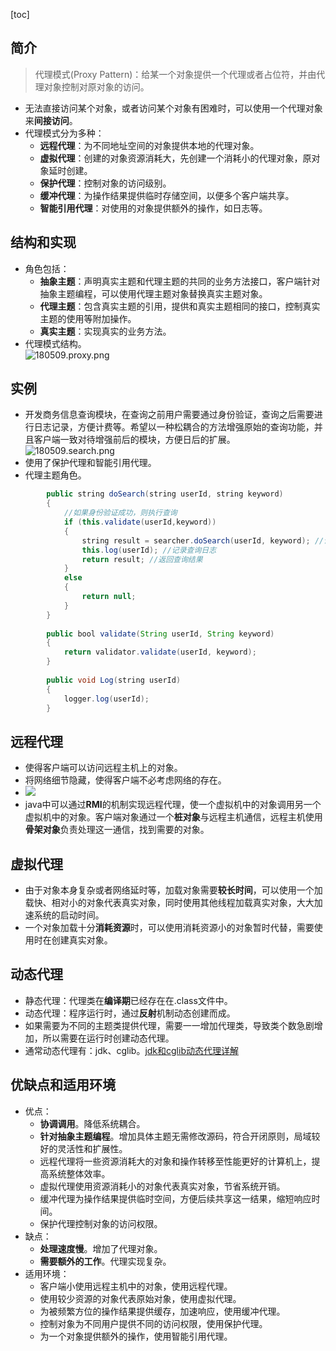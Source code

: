 [toc]
## 简介 ##
> 代理模式(Proxy Pattern)：给某一个对象提供一个代理或者占位符，并由代理对象控制对原对象的访问。

- 无法直接访问某个对象，或者访问某个对象有困难时，可以使用一个代理对象来**间接访问**。
- 代理模式分为多种：
    - **远程代理**：为不同地址空间的对象提供本地的代理对象。
    - **虚拟代理**：创建的对象资源消耗大，先创建一个消耗小的代理对象，原对象延时创建。
    - **保护代理**：控制对象的访问级别。
    - **缓冲代理**：为操作结果提供临时存储空间，以便多个客户端共享。
    - **智能引用代理**：对使用的对象提供额外的操作，如日志等。

## 结构和实现 ##
- 角色包括：
    - **抽象主题**：声明真实主题和代理主题的共同的业务方法接口，客户端针对抽象主题编程，可以使用代理主题对象替换真实主题对象。
    - **代理主题**：包含真实主题的引用，提供和真实主题相同的接口，控制真实主题的使用等附加操作。
    - **真实主题**：实现真实的业务方法。
- 代理模式结构。<br>![180509.proxy.png](https://img-blog.csdn.net/20180509115059452)

## 实例 ##
- 开发商务信息查询模块，在查询之前用户需要通过身份验证，查询之后需要进行日志记录，方便计费等。希望以一种松耦合的方法增强原始的查询功能，并且客户端一致对待增强前后的模块，方便日后的扩展。<br>![180509.search.png](https://img-blog.csdn.net/2018050911515615)
- 使用了保护代理和智能引用代理。
- 代理主题角色。
```java
        public string doSearch(string userId, string keyword)  
        {  
            //如果身份验证成功，则执行查询  
            if (this.validate(userId,keyword))  
            {  
                string result = searcher.doSearch(userId, keyword); //调用真实主题对象的查询方法  
                this.log(userId); //记录查询日志  
                return result; //返回查询结果  
            }  
            else  
            {  
                return null;  
            }  
        }  
  
        public bool validate(String userId, String keyword)  
        {  
            return validator.validate(userId, keyword);  
        }  
  
        public void Log(string userId)  
        {  
            logger.log(userId);  
        }  
```

## 远程代理 ##
- 使得客户端可以访问远程主机上的对象。
- 将网络细节隐藏，使得客户端不必考虑网络的存在。
- ![](http://img.my.csdn.net/uploads/201211/26/1353945367_4937.jpg)
- java中可以通过**RMI**的机制实现远程代理，使一个虚拟机中的对象调用另一个虚拟机中的对象。客户端对象通过一个**桩对象**与远程主机通信，远程主机使用**骨架对象**负责处理这一通信，找到需要的对象。

## 虚拟代理 ##
- 由于对象本身复杂或者网络延时等，加载对象需要**较长时间**，可以使用一个加载快、相对小的对象代表真实对象，同时使用其他线程加载真实对象，大大加速系统的启动时间。
- 一个对象加载十分**消耗资源**时，可以使用消耗资源小的对象暂时代替，需要使用时在创建真实对象。

## 动态代理 ##
- 静态代理：代理类在**编译期**已经存在在.class文件中。
- 动态代理：程序运行时，通过**反射**机制动态创建而成。
- 如果需要为不同的主题类提供代理，需要一一增加代理类，导致类个数急剧增加，所以需要在运行时创建动态代理。
- 通常动态代理有：jdk、cglib。[jdk和cglib动态代理详解](https://blog.csdn.net/qq_40369829/article/details/80265825)


## 优缺点和适用环境 ##
- 优点：
    - **协调调用**。降低系统耦合。
    - **针对抽象主题编程**。增加具体主题无需修改源码，符合开闭原则，局域较好的灵活性和扩展性。
    - 远程代理将一些资源消耗大的对象和操作转移至性能更好的计算机上，提高系统整体效率。
    - 虚拟代理使用资源消耗小的对象代表真实对象，节省系统开销。
    - 缓冲代理为操作结果提供临时空间，方便后续共享这一结果，缩短响应时间。
    - 保护代理控制对象的访问权限。
- 缺点：
    - **处理速度慢**。增加了代理对象。
    - **需要额外的工作**。代理实现复杂。
- 适用环境：
    - 客户端小使用远程主机中的对象，使用远程代理。
    - 使用较少资源的对象代表原始对象，使用虚拟代理。
    - 为被频繁方位的操作结果提供缓存，加速响应，使用缓冲代理。
    - 控制对象为不同用户提供不同的访问权限，使用保护代理。
    - 为一个对象提供额外的操作，使用智能引用代理。
